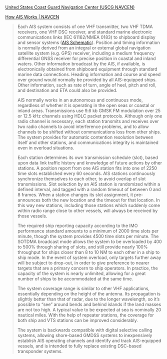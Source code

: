 [United States Coast Guard Navigation Center (USCG NAVCEN)](https://navcen.uscg.gov/)

[How AIS Works \| NAVCEN](https://navcen.uscg.gov/how-ais-works)

> Each AIS system consists of one VHF transmitter, two VHF TDMA receivers, one VHF DSC receiver, and standard marine electronic communications links (IEC 61162/NMEA 0183) to shipboard display and sensor systems ([AIS Schematic](https://navcen.uscg.gov/sites/default/files/pdf/AIS/IALA_AIS_ClassA_Schematic.pdf)). Position and timing information is normally derived from an integral or external global navigation satellite system (e.g. GPS) receiver, including a medium frequency differential GNSS receiver for precise position in coastal and inland waters. Other information broadcast by the AIS, if available, is electronically obtained from shipboard equipment through standard marine data connections. Heading information and course and speed over ground would normally be provided by all AIS-equipped ships. Other information, such as rate of turn, angle of heel, pitch and roll, and destination and ETA could also be provided.
>
> AIS normally works in an autonomous and continuous mode, regardless of whether it is operating in the open seas or coastal or inland areas. Transmissions use 9.6 kb GMSK FM modulation over 25 or 12.5 kHz channels using HDLC packet protocols. Although only one radio channel is necessary, each station transmits and receives over two radio channels to avoid interference problems, and to allow channels to be shifted without communications loss from other ships. The system provides for automatic contention resolution between itself and other stations, and communications integrity is maintained even in overload situations.
>
> Each station determines its own transmission schedule (slot), based upon data link traffic history and knowledge of future actions by other stations. A position report from one AIS station fits into one of 2250 time slots established every 60 seconds. AIS stations continuously synchronize themselves to each other, to avoid overlap of slot transmissions. Slot selection by an AIS station is randomized within a defined interval, and tagged with a random timeout of between 0 and 8 frames. When a station changes its slot assignment, it pre-announces both the new location and the timeout for that location. In this way new stations, including those stations which suddenly come within radio range close to other vessels, will always be received by those vessels.
>
> The required ship reporting capacity according to the IMO performance standard amounts to a minimum of 2000 time slots per minute, though the system provides 4500 time slots per minute. The SOTDMA broadcast mode allows the system to be overloaded by 400 to 500% through sharing of slots, and still provide nearly 100% throughput for ships closer than 8 to 10 NM to each other in a ship to ship mode. In the event of system overload, only targets further away will be subject to drop-out, in order to give preference to nearer targets that are a primary concern to ship operators. In practice, the capacity of the system is nearly unlimited, allowing for a great number of ships to be accommodated at the same time.
>
> The system coverage range is similar to other VHF applications, essentially depending on the height of the antenna. Its propagation is slightly better than that of radar, due to the longer wavelength, so it’s possible to “see” around bends and behind islands if the land masses are not too high. A typical value to be expected at sea is nominally 20 nautical miles. With the help of repeater stations, the coverage for both ship and VTS stations can be improved considerably.
>
> The system is backwards compatible with digital selective calling systems, allowing shore-based GMDSS systems to inexpensively establish AIS operating channels and identify and track AIS-equipped vessels, and is intended to fully replace existing DSC-based transponder systems.

